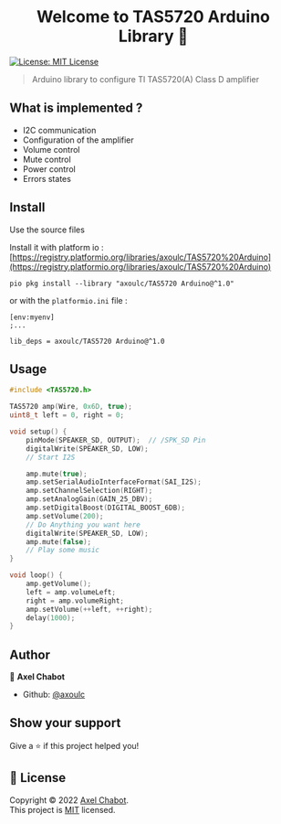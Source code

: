 <h1 align="center">Welcome to TAS5720 Arduino Library 👋</h1>
<p>
  <a href="https://github.com/axoulc/TAS5720-Arduino/blob/main/LICENSE" target="_blank">
    <img alt="License: MIT License" src="https://img.shields.io/badge/License-MIT License-yellow.svg" />
  </a>
</p>

> Arduino library to configure TI TAS5720(A) Class D amplifier

## What is implemented ?
- I2C communication
- Configuration of the amplifier
- Volume control
- Mute control
- Power control
- Errors states

## Install
Use the source files

Install it with platform io : [https://registry.platformio.org/libraries/axoulc/TAS5720%20Arduino](https://registry.platformio.org/libraries/axoulc/TAS5720%20Arduino)
```
pio pkg install --library "axoulc/TAS5720 Arduino@^1.0"
```
or with the `platformio.ini` file :

```
[env:myenv]
;...

lib_deps = axoulc/TAS5720 Arduino@^1.0
```

## Usage

```cpp
#include <TAS5720.h>

TAS5720 amp(Wire, 0x6D, true);
uint8_t left = 0, right = 0;

void setup() {
    pinMode(SPEAKER_SD, OUTPUT);  // /SPK_SD Pin
    digitalWrite(SPEAKER_SD, LOW);
    // Start I2S

    amp.mute(true);
    amp.setSerialAudioInterfaceFormat(SAI_I2S);
    amp.setChannelSelection(RIGHT);
    amp.setAnalogGain(GAIN_25_DBV);
    amp.setDigitalBoost(DIGITAL_BOOST_6DB);
    amp.setVolume(200);
    // Do Anything you want here
    digitalWrite(SPEAKER_SD, LOW);
    amp.mute(false);
    // Play some music
}

void loop() {
    amp.getVolume();
    left = amp.volumeLeft;
    right = amp.volumeRight;
    amp.setVolume(++left, ++right);
    delay(1000);
}
```

## Author

👤 **Axel Chabot**

* Github: [@axoulc](https://github.com/axoulc)

## Show your support

Give a ⭐️ if this project helped you!

## 📝 License

Copyright © 2022 [Axel Chabot](https://github.com/axoulc).<br />
This project is [MIT](https://github.com/axoulc/TAS5720-Arduino/blob/main/LICENSE) licensed.